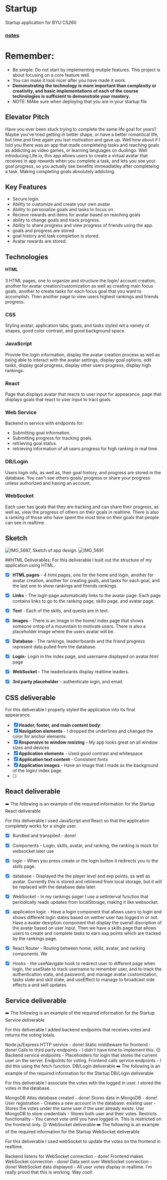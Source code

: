 # Startup
Startup application for BYU CS260
### [notes](https://github.com/jaredjaimes/startup/blob/main/notes.md)

# Remember:
- Be simple: Do not start by implementing mutiple features. This project is about focusing on a core feature well.
- You can make it look nicer after you have made it work.
- **Demonstrating the technology is more important than complexity or creativity, and basic implementations of each of the course technologies is sufficient to demonstrate your mastery.**
- NOTE: MAke sure when deploying that you are in your startup file

## Elevator Pitch
Have you ever been stuck trying to complete the same life goal for years? Maybe you've tried getting in better shape, or have a better romantical life, but time and time again you lsot motivation and gave up. Well how about if I told you there was an app that made completeing tasks and reaching goals as addicting as video games, or learning languages on duolingo. Well introducing Life.io, this app allows users to create a virtual avatar that receives in app rewards when you complete a task, and lets you see your goal progress, so you actually see benefits immeadiatley after completeing a task. Making completing goals absolutely addicting.


## Key Features
- Secure login.
- Ability to customize and create your own avatar
- Ability to personalize goals and tasks to focus on
- Recieve rewards and items for avatar based on reaching goals
- ability to change goals and track progress.
- Ability to share progress and view progress of friends using the app.
- goals and progress are stored
- goal history and task completion is stored.
- Avatar rewards are stored.


## Technologies
#### HTML
3 HTML pages, one to organize and structure the login/ account creation, another for avatar creation/customization as well as creating main focus goals, another to create tasks for each focus goal that you want to accomplish. Then another page to view users highest rankings and friends progress. 

### CSS
Styling avatar, application tabs, goals, and tasks styled wit a variety of shapes, good color contrast, and good background space. 

### JavaScript
Provide the login information, display the avatar creation process as well as being able to interact with the avatar settings, display goal options, edit tasks, display goal progress, display other users progress, display high rankings.

### React
Page that displays avatar that reacts to user input for appearance, page that displays goals that react to user input to tract goals. 

### Web Service
Backend in service with endpoints for:
- Submitting goal information.
- Submitting progress for tracking goals.
- retrieving goal status.
- retrieving information of all users progress for high ranking in real time.

### DB/Login
Users login info, as well as, their goal history, and progress are stored in the database. You can't see others goals/ progress or share your progress unless authorized and having an account.

### WebSocket
Each user has goals that they are tracking and can share their progress, as well as, view the progress of others on their goals in realtime. There is also a ranking of those who have spent the most time on their goals that people can see in realtime.

## Sketch
![IMG_5687, Sketch of app design.](https://github.com/user-attachments/assets/401e004e-a216-4d06-af00-a9df5fd98df9)
![IMG_5691](https://github.com/user-attachments/assets/2b884d9c-1ca2-46b9-be01-523c034e38dc)


##HTML Deliverables:
For this deliverable I built out the structure of my application using HTML.

- [x] **HTML pages** - 4 html pages, one for the home and login, another for avatar creation, another for creating goals, and tasks for each goal, and the last one to show rankings and friends rankings.
- [x] **Links** - The login page automatically links to the avatar page. Each page contains links to go to the ranking page, skills page, and avatar page.
- [x] **Text** - Each of the skills, and quests are in text.
- [x] **Images** - There is an image in the home/ index page that shows someone ontop of a mounntain to motivate users. There is also a placeholder image where the users avatar will be.
- [x] **Database** - The rankings, leaderrboards and the friend progress represent data pulled from the database.
- [x] **Login**- Login in the index page, and username displayed on avatar.html page
- [x] **WebSocket** - The leaderboards display realtime leaders.
- [x] **3rd party placeholder** - authenticate login, and email.


## CSS deliverable

For this deliverable I properly styled the application into its final appearance.

- [x] **Header, footer, and main content body**:
- [x] **Navigation elements** - I dropped the underlines and changed the color for anchor elements.
- [x] **Responsive to window resizing** - My app looks great on all window sizes and devices
- [x] **Application elements** - Used good contrast and whitespace
- [x] **Application text content** - Consistent fonts
- [x] **Application images** - Have an image that I made as the background of the login/ index page.
- [ ] 

## React deliverable
➡️ The following is an example of the required information for the Startup React deliverable

For this deliverable I used JavaScript and React so that the application completely works for a single user.

 - [x] Bundled and transpiled - done!
 - [x] Components - Login, skills, avatar, and ranking, the ranking is mock for websocket later use
 - [x] login - When you press create or the login button it redirects you to the skills page.
 - [x] database - Displayed the the player level and exp points, as well as avatar. Currently this is stored and retrieved from local storage, but it will be replaced with the database data later.
 - [x] WebSocket - In my rankings pager I use a setInterval function that periodically reads updates from localStorage, making it like websocket.
 - [x] application logic - Have a login component that allows users to login and shows different login states based on wether user has logged in or not. Have a avater desrption component that display the overall discription of the avatar based on user input. Then we have a skills page that allows users to create and complete tasks to earn exp points which are tracked by the rankings page. 
 - [x] React Router - Routing between home, skills, avatar, and ranking components. We 
 - [x] Hooks - the useNavigate hook to redirect user to different page when login, the useState to track username to remember user, and to track the authentication state, and password, and manage avatar customization, tasks state and skill state, and useEffect to manage to broadcast side effects a and skill updates. 


## Service deliverable
➡️ The following is an example of the required information for the Startup Service deliverable

For this deliverable I added backend endpoints that receives votes and returns the voting totals.

 Node.js/Express HTTP service - done!
 Static middleware for frontend - done!
 Calls to third party endpoints - I didn't have time to implement this. 😔
 Backend service endpoints - Placeholders for login that stores the current user on the server. Endpoints for voting.
 Frontend calls service endpoints - I did this using the fetch function.
DB/Login deliverable
➡️ The following is an example of the required information for the Startup DB/Login deliverable

For this deliverable I associate the votes with the logged in user. I stored the votes in the database.

 MongoDB Atlas database created - done!
 Stores data in MongoDB - done!
 User registration - Creates a new account in the database.
 existing user - Stores the votes under the same user if the user already exists.
 Use MongoDB to store credentials - Stores both user and their votes.
 Restricts functionality - You cannot vote until you have logged in. This is restricted on the frontend only. 😔
WebSocket deliverable
➡️ The following is an example of the required information for the Startup WebSocket deliverable

For this deliverable I used webSocket to update the votes on the frontend in realtime.

 Backend listens for WebSocket connection - done!
 Frontend makes WebSocket connection - done!
 Data sent over WebSocket connection - done!
 WebSocket data displayed - All user votes display in realtime. I'm really proud that this is working. Way cool!

